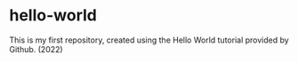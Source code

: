 # hello-world
This is my first repository, created using the Hello World tutorial provided by Github. (2022)
